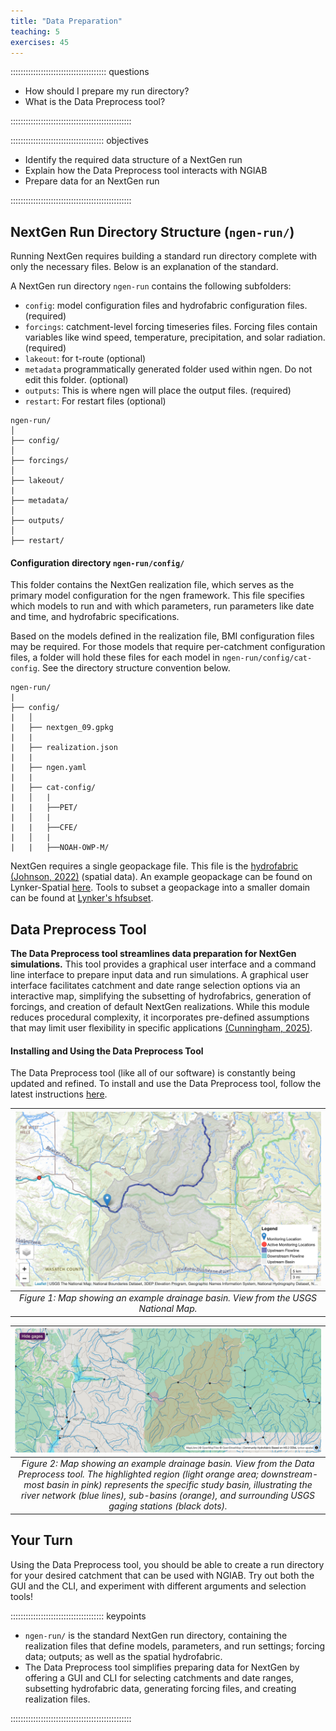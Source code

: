 ```yaml
---
title: "Data Preparation"
teaching: 5
exercises: 45
---
```


:::::::::::::::::::::::::::::::::::::: questions 

- How should I prepare my run directory?
- What is the Data Preprocess tool?

::::::::::::::::::::::::::::::::::::::::::::::::

::::::::::::::::::::::::::::::::::::: objectives

- Identify the required data structure of a NextGen run
- Explain how the Data Preprocess tool interacts with NGIAB
- Prepare data for an NextGen run

::::::::::::::::::::::::::::::::::::::::::::::::

## NextGen Run Directory Structure (`ngen-run/`)

Running NextGen requires building a standard run directory complete with only the necessary files. Below is an explanation of the standard.

A NextGen run directory `ngen-run` contains the following subfolders:

- `config`:  model configuration files and hydrofabric configuration files. (required)
- `forcings`: catchment-level forcing timeseries files. Forcing files contain variables like wind speed, temperature, precipitation, and solar radiation. (required)
- `lakeout`: for t-route  (optional)
- `metadata` programmatically generated folder used within ngen. Do not edit this folder. (optional)
- `outputs`: This is where ngen will place the output files. (required)
- `restart`: For restart files (optional)

```
ngen-run/
│
├── config/
│
├── forcings/
│
├── lakeout/
|
├── metadata/
│
├── outputs/
│
├── restart/
```
 
#### Configuration directory `ngen-run/config/`
This folder contains the NextGen realization file, which serves as the primary model configuration for the ngen framework. This file specifies which models to run and with which parameters, run parameters like date and time, and hydrofabric specifications.

Based on the models defined in the realization file, BMI configuration files may be required. For those models that require per-catchment configuration files, a folder will hold these files for each model in `ngen-run/config/cat-config`. See the directory structure convention below.

```
ngen-run/
|
├── config/
|   │
|   ├── nextgen_09.gpkg
|   |
|   ├── realization.json
|   |
|   ├── ngen.yaml
|   |
|   ├── cat-config/
|   │   |
|   |   ├──PET/
|   │   |
|   |   ├──CFE/
|   │   |
|   |   ├──NOAH-OWP-M/
```

NextGen requires a single geopackage file. This file is the [hydrofabric (Johnson, 2022)](https://mikejohnson51.github.io/hyAggregate/) (spatial data). An example geopackage can be found on Lynker-Spatial [here](https://www.lynker-spatial.com/data?path=hydrofabric%2Fv2.2%2F). Tools to subset a geopackage into a smaller domain can be found at [Lynker's hfsubset](https://github.com/LynkerIntel/hfsubset). 


## Data Preprocess Tool

**The Data Preprocess tool streamlines data preparation for NextGen simulations.** This tool provides a graphical user interface and a command line interface to prepare input data and run simulations. A graphical user interface facilitates catchment and date range selection options via an interactive map, simplifying the subsetting of hydrofabrics, generation of forcings, and creation of default NextGen realizations. While this module reduces procedural complexity, it incorporates pre-defined assumptions that may limit user flexibility in specific applications [(Cunningham, 2025)](https://github.com/CIROH-UA/NGIAB_data_preprocess).

#### Installing and Using the Data Preprocess Tool

The Data Preprocess tool (like all of our software) is constantly being updated and refined. To install and use the Data Preprocess tool, follow the latest instructions [here](https://github.com/CIROH-UA/NGIAB_data_preprocess). 

| ![Figure 1](fig/fig3-1.png) |
| :--: |
| *Figure 1: Map showing an example drainage basin. View from the USGS National Map.* |

| ![Figure 2](fig/fig1-4.png) |
| :--: |
| *Figure 2: Map showing an example drainage basin. View from the Data Preprocess tool. The highlighted region (light orange area; downstream-most basin in pink) represents the specific study basin, illustrating the river network (blue lines), sub-basins (orange), and surrounding USGS gaging stations (black dots).* |

## Your Turn

Using the Data Preprocess tool, you should be able to create a run directory for your desired catchment that can be used with NGIAB. Try out both the GUI and the CLI, and experiment with different arguments and selection tools!

::::::::::::::::::::::::::::::::::::: keypoints 

- `ngen-run/` is the standard NextGen run directory, containing the realization files that define models, parameters, and run settings; forcing data; outputs; as well as the spatial hydrofabric.
- The Data Preprocess tool simplifies preparing data for NextGen by offering a GUI and CLI for selecting catchments and date ranges, subsetting hydrofabric data, generating forcing files, and creating realization files.

::::::::::::::::::::::::::::::::::::::::::::::::

[r-markdown]: https://rmarkdown.rstudio.com/

